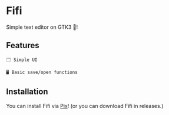 # Fifi

Simple text editor on GTK3 👣!

## Features

    🗔 Simple UI

    🖥️ Basic save/open functions

## Installation

You can install Fifi via [Pix](https://github.com/progwi0/pix)!
(or you can download Fifi in releases.)
